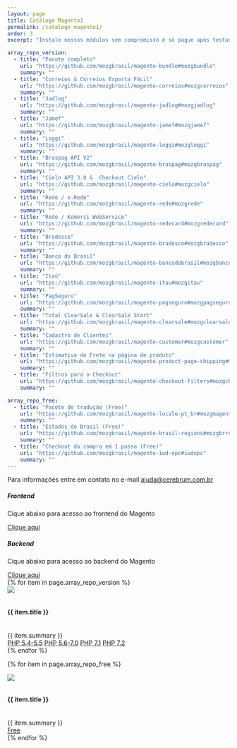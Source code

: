```yaml
---
layout: page
title: Catálogo Magento1
permalink: /catalogo_magento1/
order: 3
excerpt: "Instale nossos módulos sem compromisso e só pague após testar e comprovar a qualidade dos nossos produtos."

array_repo_version:
  - title: "Pacote completo"
    url: "https://github.com/mozgbrasil/magento-bundle#mozgbundle"
    summary: ""
  - title: "Correios & Correios Exporta Fácil"
    url: "https://github.com/mozgbrasil/magento-correios#mozgcorreios"
    summary: ""
  - title: "Jadlog"
    url: "https://github.com/mozgbrasil/magento-jadlog#mozgjadlog"
    summary: ""
  - title: "Jamef"
    url: "https://github.com/mozgbrasil/magento-jamef#mozgjamef"
    summary: ""
  - title: "Loggi"
    url: "https://github.com/mozgbrasil/magento-loggi#mozgloggi"
    summary: ""
  - title: "Braspag API V2"
    url: "https://github.com/mozgbrasil/magento-braspag#mozgbraspag"
    summary: ""
  - title: "Cielo API 3.0 &  Checkout Cielo"
    url: "https://github.com/mozgbrasil/magento-cielo#mozgcielo"
    summary: ""
  - title: "Rede / e.Rede"
    url: "https://github.com/mozgbrasil/magento-rede#mozgrede"
    summary: ""
  - title: "Rede / Komerci WebService"
    url: "https://github.com/mozgbrasil/magento-redecard#mozgredecard"
    summary: ""
  - title: "Bradesco"
    url: "https://github.com/mozgbrasil/magento-bradesco#mozgbradesco"
    summary: ""
  - title: "Banco do Brasil"
    url: "https://github.com/mozgbrasil/magento-bancodobrasil#mozgbancodobrasil"
    summary: ""
  - title: "Itaú"
    url: "https://github.com/mozgbrasil/magento-itau#mozgitau"
    summary: ""
  - title: "PagSeguro"
    url: "https://github.com/mozgbrasil/magento-pagseguro#mozgpagseguro"
    summary: ""
  - title: "Total ClearSale & ClearSale Start"
    url: "https://github.com/mozgbrasil/magento-clearsale#mozgclearsale"
    summary: ""
  - title: "Cadastro de Clientes"
    url: "https://github.com/mozgbrasil/magento-customer#mozgcustomer"
    summary: ""
  - title: "Estimativa de Frete na página de produto"
    url: "https://github.com/mozgbrasil/magento-product-page-shipping#mozgproductpageshipping"
    summary: ""
  - title: "Filtros para o Checkout"
    url: "https://github.com/mozgbrasil/magento-checkout-filters#mozgcheckoutfilters"
    summary: ""

array_repo_free:
  - title: "Pacote de tradução (Free)"
    url: "https://github.com/mozgbrasil/magento-locale-pt_br#mozgmagentolocale"
    summary: ""
  - title: "Estados do Brasil (Free)"
    url: "https://github.com/mozgbrasil/magento-brasil-regions#mozgbrregions"
    summary: ""
  - title: "Checkout da compra em 1 passo (Free)"
    url: "https://github.com/mozgbrasil/magento-iwd-opc#iwdopc"
    summary: ""
---
```


<div class="alert alert-danger" role="alert">
  Para informações entre em contato no e-mail <a href="mailto:ajuda@cerebrum.com.br" class="btn btn-primary">ajuda@cerebrum.com.br</a>
</div>

<div class="row">
  <div class="col-sm-6">
    <div class="card ">
      <div class="card-body">
        <h5 class="card-title">Frontend</h5>
        <p class="card-text">Cique abaixo para acesso ao frontend do Magento</p>
        <a href="http://magento1mozg.herokuapp.com/magento/index.php/" class="btn btn-primary">Clique aqui</a>
      </div>
    </div>
  </div>
  <div class="col-sm-6">
    <div class="card ">
      <div class="card-body">
        <h5 class="card-title">Backend</h5>
        <p class="card-text">Cique abaixo para acesso ao backend do Magento</p>
        <a href="http://magento1mozg.herokuapp.com/magento/index.php/admin/" class="btn btn-primary" title='No processo de autenticação para o campo usuário informe "admin" e para senha informe "123456a", após a autenticação será exibido o menu "∞ MOZG ∞" e seus submenu contendo os diversos métodos'>Clique aqui</a>
      </div>
    </div>
  </div>
</div>

<div class="row">
{% for item in page.array_repo_version %}
  <div class="col-sm-6 col-md-4">
      <div class="card">
          <img class="card-img-top" src="{{ '' | prepend: site.baseurl | prepend: site.url }}/assets/images/free-stock-photos.gif">
          <div class="card-block">
              <figure class="card-profile">
                  <img src="{{ '' | prepend: site.baseurl | prepend: site.url }}/assets/images/logos/theme-logo-white.png" class="card-profile-avatar" alt="">
              </figure>
              <h4 class="card-title mt-3">{{ item.title }}</h4>
              <div class="card-meta">
                  <a>&nbsp;</a>
              </div>
              <div class="card-text">
                  {{ item.summary }}
              </div>
          </div>
          <div class="card-footer">
              <a href="{{ item.url | replace: '#', '-php_54#' }}" target="_blank" class="btn btn-primary">PHP 5.4-5.5</a> <a href="{{ item.url | replace: '#', '-php_56#' }}" target="_blank" class="btn btn-primary">PHP 5.6-7.0</a> <a href="{{ item.url | replace: '#', '-php_71#' }}" target="_blank" class="btn btn-primary">PHP 7.1</a> <a href="{{ item.url | replace: '#', '-php_72#' }}" target="_blank" class="btn btn-primary">PHP 7.2</a>
          </div>
      </div>
  </div>
{% endfor %}

{% for item in page.array_repo_free %}

  <div class="col-sm-6 col-md-4">
      <div class="card">
          <img class="card-img-top" src="{{ '' | prepend: site.baseurl | prepend: site.url }}/assets/images/free-stock-photos.gif">
          <div class="card-block">
              <figure class="card-profile">
                  <img src="{{ '' | prepend: site.baseurl | prepend: site.url }}/assets/images/logos/theme-logo-white.png" class="card-profile-avatar" alt="">
              </figure>
              <h4 class="card-title mt-3">{{ item.title }}</h4>
              <div class="card-meta">
                  <a>&nbsp;</a>
              </div>
              <div class="card-text">
                  {{ item.summary }}
              </div>
          </div>
          <div class="card-footer">
              <a href="{{ item.url }}" target="_blank" class="btn btn-primary">Free</a>
          </div>
      </div>
  </div>
{% endfor %}
</div>
